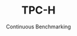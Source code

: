 ---
layout: default
title: TPC-H
subtitle: Continuous Benchmarking
selected: TPC-H
expanded: Benchmarking
benchmark: /benchmark_results/tpch_sf1.html
---